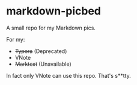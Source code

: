 # markdown-picbed

A small repo for my Markdown pics.

For my:
+ ~~Typora~~ (Deprecated)
+ VNote
+ ~~Marktext~~ (Unavailable)

In fact only VNote can use this repo. That's s**tty.
